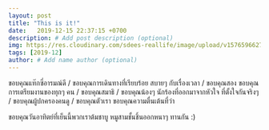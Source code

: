 ```yaml
---
layout: post
title: "This is it!"
date:   2019-12-15 22:37:15 +0700
description: # Add post description (optional)
img: https://res.cloudinary.com/sdees-reallife/image/upload/v1576596627/1576596344960.jpg # Add image post (optional)
tags: [2019-12]
author: # Add name author (optional)
---
```

ขอบคุณแท๊กซี่อารมณ์ดี / ขอบคุณการเดินทางที่เรียบร้อย สบายๆ กับเรื่องเวลา / ขอบคุณสอง ขอบคุณการเตรียมงานของทุกๆ คน / ขอบคุณสมาธิ / ขอบคุณน้องๆ นักร้องที่ออกมาจากหัวใจ ที่ตั้งใจกันจริงๆ / ขอบคุณผู้ปกครองคนดู / ขอบคุณตัวเรา ขอบคุณความตื่นเต้นที่ว่า

<i class="fa fa-child" style="color:plum"></i>

ขอบคุณวันอาทิตย์ที่เย็นนี้พวกเราต้มชาบู หมูสามชั้นชิ้นออกหนาๆ ทานกัน :)
